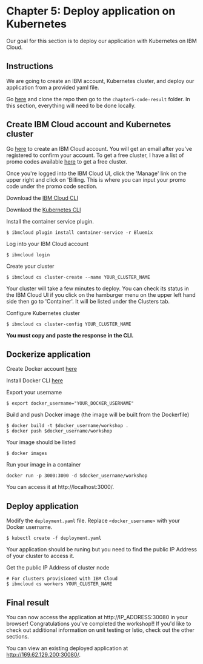 # Chapter 5: Deploy application on Kubernetes

Our goal for this section is to deploy our application with Kubernetes on IBM Cloud. 

## Instructions

We are going to create an IBM account, Kubernetes cluster, and deploy our application from a provided yaml file. 

Go [here](https://github.com/rizcheldayao/workshop) and clone the repo then go to the `chapter5-code-result` folder. In this section, everything will need to be done locally. 

## Create IBM Cloud account and Kubernetes cluster

Go [here](https://ibm.biz/BdYDAi) to create an IBM Cloud account. You will get an email after you've registered to confirm your account. To get a free cluster, I have a list of promo codes available [here](https://docs.google.com/spreadsheets/d/1TxSqPpL2BZhntPWLKinskJeUnoVVfU48Q9m8LXrbU64/edit?usp=sharing) to get a free cluster. 

Once you're logged into the IBM Cloud UI, click the 'Manage' link on the upper right and click on 'Billing. This is where you can input your promo code under the promo code section.

Download the [IBM Cloud CLI](https://console.bluemix.net/docs/cli/reference/bluemix_cli/get_started.html#getting-started)

Downlaod the [Kubernetes CLI](https://kubernetes.io/docs/tasks/tools/install-kubectl/)

Install the container service plugin.
```
$ ibmcloud plugin install container-service -r Bluemix
```

Log into your IBM Cloud account
```
$ ibmcloud login
```

Create your cluster
```
$ ibmcloud cs cluster-create --name YOUR_CLUSTER_NAME
```
Your cluster will take a few minutes to deploy. You can check its status in the IBM Cloud UI if you click on the hamburger menu on the upper left hand side then go to 'Container'. It will be listed under the Clusters tab.

Configure Kubernetes cluster
```
$ ibmcloud cs cluster-config YOUR_CLUSTER_NAME
```

**You must copy and paste the response in the CLI.**


## Dockerize application

Create Docker account [here](https://cloud.docker.com/)

Install Docker CLI [here](https://docs.docker.com/install/)

Export your username
```
$ export docker_username="YOUR_DOCKER_USERNAME"
```

Build and push Docker image (the image will be built from the Dockerfile)
```
$ docker build -t $docker_username/workshop .
$ docker push $docker_username/workshop
```

Your image should be listed
```
$ docker images
```

Run your image in a container
```
docker run -p 3000:3000 -d $docker_username/workshop
```

You can access it at http://localhost:3000/. 

## Deploy application 

Modify the `deployment.yaml` file. Replace `<docker_username>` with your Docker username.

```
$ kubectl create -f deployment.yaml
```

Your application should be runing but you need to find the public IP Address of your cluster to access it.

Get the public IP Address of cluster node
```
# For clusters provisioned with IBM Cloud
$ ibmcloud cs workers YOUR_CLUSTER_NAME
```

## Final result

You can now access the application at http://IP_ADDRESS:30080 in your browser! Congratulations you've completed the workshop!! If you'd like to check out additional information on unit testing or Istio, check out the other sections. 

You can view an existing deployed application at http://169.62.129.200:30080/.
